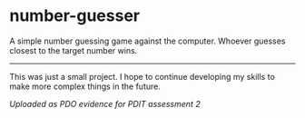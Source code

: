 # number-guesser

A simple number guessing game against the computer. Whoever guesses closest to the target number wins.

---

This was just a small project. I hope to continue developing my skills to make more complex things in the future.

*Uploaded as PDO evidence for PDIT assessment 2*
